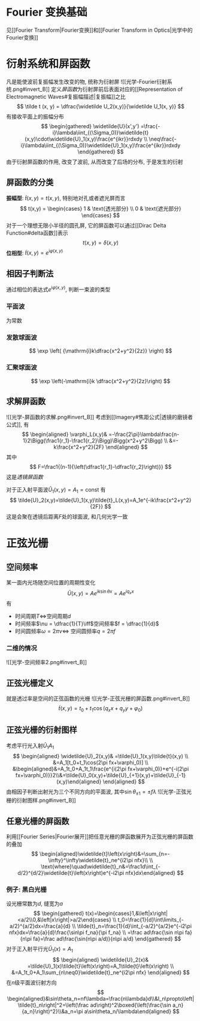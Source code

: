 # Fourier 变换基础
见[[Fourier Transform|Fourier变换]]和[[Fourier Transform in Optics|光学中的Fourier变换]]
# 衍射系统和屏函数
凡是能使波前复振幅发生改变的物, 统称为衍射屏
![[光学-Fourier衍射系统.png#invert_B]]
定义*屏函数*为衍射屏前后表面对应的[[Representation of Electromagnetic Waves#复振幅描述|复振幅]]之比
$$
\tilde t (x, y) = \dfrac{\widetilde U_2(x,y)}{\widetilde U_1(x, y)}
$$
有接收平面上的振幅分布
$$
\begin{gathered}
\widetilde{U}(x',y') =\frac{-i}\lambda\iint_{(\Sigma_0)}\widetilde{t}(x,y)\cdot\widetilde{U}_1(x,y)\frac{e^{ikr}}rdxdy \\
\neq\frac{-i}\lambda\iint_{(\Sigma_0)}\widetilde{U}_1(x,y)\frac{e^{ikr}}rdxdy 
\end{gathered}
$$
由于衍射屏函数的作用, 改变了波前, 从而改变了后场的分布, 于是发生的衍射
## 屏函数的分类
**振幅型**: $\tilde t (x,y) = t(x, y)$, 特别地对孔或者遮光屏而言
$$
t(x,y) = \begin{cases}
1 & \text{透光部分} \\
0 & \text{遮光部分}
\end{cases}
$$
对于一个理想无限小半径的圆孔屏, 它的屏函数可以通过[[Dirac Delta Function#delta函数]]表示
$$
t(x,y) = \delta(x,y)
$$
**位相型**: $\tilde t(x,y) = e^{\mathrm{i}\varphi(x, y)}$
## 相因子判断法
通过相位的表达式$e^{\mathrm{i}\varphi(x,y)}$, 判断一束波的类型
### 平面波
为常数
### 发散球面波
$$
\exp \left( {\mathrm{i}k\dfrac{x^2+y^2}{2z}} \right) 
$$
### 汇聚球面波
$$
\exp \left(-\mathrm{i}k \dfrac{x^2+y^2}{2z}\right)
$$
## 求解屏函数
![[光学-屏函数的求解.png#invert_B]]
考虑到[[Imagery#焦距公式|透镜的磨镜者公式]], 有
$$
\begin{aligned}
\varphi_L(x,y)& =-\frac{2\pi}\lambda\frac{n-1}2\Bigg(\frac1{r_1}-\frac1{r_2}\Bigg)\Bigg(x^2+y^2\Bigg)  \\
&=-k\frac{x^2+y^2}{2F} 
\end{aligned}
$$
其中
$$
F=\frac1{(n-1){\left(\dfrac1{r_1}-\dfrac1{r_2}\right)}}
$$
这是*透镜屏函数*

对于正入射平面波$\widetilde U_1(x,y) = A_1 = \text{const}$
有
$$
\tilde{U}_2(x,y)=\tilde{U}_1(x,y)\tilde{t}_L(x,y)=A_1e^{-ik\frac{x^2+y^2}{2F}}
$$
这是会聚在透镜后距离$F$处的球面波, 和几何光学一致
# 正弦光栅
## 空间频率
某一面内光场随空间位置的周期性变化
$$
\tilde{U}(x,y)=Ae^{ik\sin\theta x}=Ae^{iq_xx}
$$
有
- 时间周期$T\iff$空间周期$d$
- 时间频率$\nu = \dfrac{1}{T}\iff$空间频率$f = \dfrac{1}{d}$
- 时间圆频率$\omega = 2\pi \nu\iff$ 空间圆频率$q=2\pi f$
### 二维的情况
![[光学-空间频率2.png#invert_B]]
## 正弦光栅定义
就是透过率是空间的正弦函数的光栅
![[光学-正弦光栅的屏函数.png#invert_B]]
$$
\tilde{t}\left(x,y\right)=t_0+t_1\cos\left(q_xx+q_yy+\varphi_0\right)
$$
## 正弦光栅的衍射图样
考虑平行光入射$\widetilde U_1 A_1$
$$
\begin{aligned}
\widetilde{U}_2(x,y)& =\tilde{U}_1(x,y)\tilde{t}(x,y)  \\
&=A_1[t_0+t_1\cos(2\pi fx+\varphi_0)] \\
&\begin{aligned}&=A_1t_0+A_1t_1\frac{e^{i(2\pi fx+\varphi_0)}+e^{-i(2\pi fx+\varphi_0)}}2\\&=\tilde{U}_0(x,y)+\tilde{U}_{+1}(x,y)+\tilde{U}_{-1}(x,y)\end{aligned}
\end{aligned}
$$
由相因子判断出射光为三个不同方向的平面波, 其中$\sin\theta_{\pm1} = \pm f\lambda$
![[光学-正弦光栅的衍射图样.png#invert_B]]
## 任意光栅的屏函数
利用[[Fourier Series|Fourier展开]]把任意光栅的屏函数展开为正弦光栅的屏函数的叠加
$$
\begin{aligned}\widetilde{t}\left(x\right)&=\sum_{n=-\infty}^\infty\widetilde{t}_ne^{i2\pi nfx}\\ \\
\text{where}\quad\widetilde{t}_n&=\frac1d\int_{-d/2}^{d/2}\widetilde{t}\left(x\right)e^{-i2\pi nfx}dx\end{aligned}
$$
### 例子: 黑白光栅
设光栅常数为$d$, 缝宽为$a$
$$
\begin{gathered}
t(x)=\begin{cases}1,&\left|x\right|<a/2\\0,&\left|x\right|>a/2\end{cases} \\
t_0=\frac{1}{d}\int\limits_{-a/2}^{a/2}dx=\frac{a}{d} \\
\tilde{t}_n=\frac{1}{d}\int_{-a/2}^{a/2}e^{-i2\pi nfx}dx=\frac{a}{d}\frac{\sin\pi f_na}{\pi f_na} \\
=\frac ad\frac{\sin n\pi fa}{n\pi fa}=\frac ad\frac{\sin(n\pi a/d)}{n\pi a/d} 
\end{gathered}
$$
对于正入射平行光$\widetilde U_1(x) = A_1$
$$
\begin{aligned}
\widetilde{U}_2(x)& =\tilde{U}_1(x)\tilde{t}\left(x\right)=A_1\tilde{t}\left(x\right)  \\
&=A_1t_0+A_1\sum_{n\neq0}\widetilde{t}_ne^{i2\pi nfx}
\end{aligned}
$$
在$n$级平面波衍射方向
$$
\begin{aligned}&\sin\theta_n=nf\lambda=\frac{n\lambda}d\\&I_n\propto\left|\tilde{t}_n\right|^2=\left(\frac ad\right)^2\boxed{\left(\frac{\sin a_n}{a_n}\right)^2}\\&a_n=\pi a\sin\theta_n/\lambda\end{aligned}
$$

